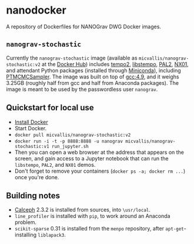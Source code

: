 # nanodocker

A repository of Dockerfiles for NANOGrav DWG Docker images.

## `nanograv-stochastic`

Currently the `nanograv-stochastic` image (available as `micvallis/nanograv-stochastic:v2` at the [Docker Hub](https://hub.docker.com/r/micvallis/nanograv-stochastic/)) includes [tempo2](https://bitbucket.org/psrsoft/tempo2), [libstempo](https://github.com/vallis/libstempo), [PAL2](https://github.com/jellis18/PAL2), [NX01](https://github.com/stevertaylor/NX01), and attendant Python packages (installed through [Miniconda](http://conda.pydata.org/miniconda.html)), including [PTMCMCSampler](https://github.com/jellis18/PTMCMCSampler). The image was built on top of [gcc:4.9](https://hub.docker.com/_/gcc), and it weighs 3.25GB (roughly half from gcc and half from Anaconda packages). The image is meant to be used by the passwordless user `nanograv`.

## Quickstart for local use

* [Install Docker](https://docs.docker.com/engine/installation)
* Start Docker.
* `docker pull micvallis/nanograv-stochastic:v2`
* `docker run -i -t -p 8888:8888 -u nanograv micvallis/nanograv-stochastic:v1 run_jupyter.sh`
* Then you can open a web browser at the address that appears on the screen, and gain access to a Jupyter notebook that can run the `libstempo`, `PAL2`, and `NX01` demos.
* Don't forget to remove your containers (`docker ps -a; docker rm ...`) once you're done.

## Building notes

* [Calceph](http://www.imcce.fr/fr/presentation/equipes/ASD/inpop/calceph) 2.3.2 is installed from sources, into `\usr/local`.
* `line_profiler` is installed with `pip`, to work around an Anaconda problem.
* `scikit-sparse` 0.31 is installed from the `menpo` repository, after `apt-get`-installing `liblapack3`.
